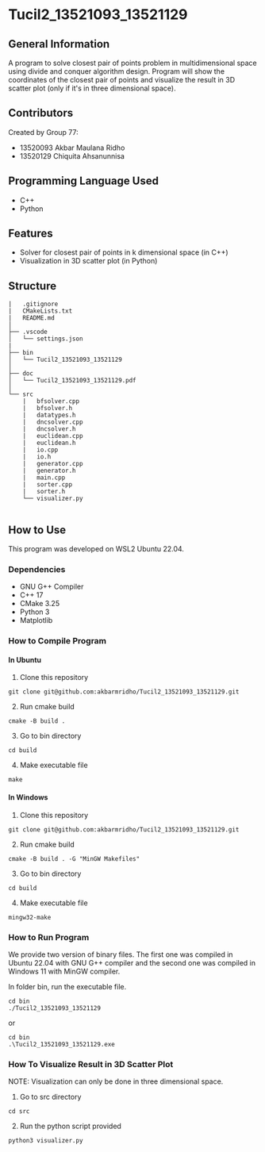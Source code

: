 # Tucil2_13521093_13521129

## General Information
A program to solve closest pair of points problem in multidimensional space using divide and conquer algorithm design. Program will show the coordinates of the closest pair of points and visualize the result in 3D scatter plot (only if it's in three dimensional space).

## Contributors
Created by Group 77:
- 13520093 Akbar Maulana Ridho
- 13520129 Chiquita Ahsanunnisa

## Programming Language Used
- C++
- Python

## Features
- Solver for closest pair of points in k dimensional space (in C++)
- Visualization in 3D scatter plot (in Python)

## Structure

```
|   .gitignore
|   CMakeLists.txt
|   README.md
│ 
├── .vscode
│   └── settings.json
|
├── bin
│   └── Tucil2_13521093_13521129
│       
├── doc
│   └── Tucil2_13521093_13521129.pdf
│ 
└── src
    |   bfsolver.cpp
    |   bfsolver.h
    |   datatypes.h
    |   dncsolver.cpp
    |   dncsolver.h
    |   euclidean.cpp
    |   euclidean.h
    |   io.cpp
    |   io.h
    |   generator.cpp
    |   generator.h
    |   main.cpp
    |   sorter.cpp
    |   sorter.h
    └── visualizer.py
    
```

## How to Use

This program was developed on WSL2 Ubuntu 22.04.

### Dependencies
- GNU G++ Compiler
- C++ 17
- CMake 3.25
- Python 3
- Matplotlib

### How to Compile Program

#### In Ubuntu

1. Clone this repository

```
git clone git@github.com:akbarmridho/Tucil2_13521093_13521129.git
```

2. Run cmake build

```
cmake -B build .
```

3. Go to bin directory
```
cd build
```

4. Make executable file
```
make
```

#### In Windows

1. Clone this repository

```
git clone git@github.com:akbarmridho/Tucil2_13521093_13521129.git
```

2. Run cmake build

```
cmake -B build . -G "MinGW Makefiles"
```

3. Go to bin directory
```
cd build
```

4. Make executable file
```
mingw32-make
```

### How to Run Program

We provide two version of binary files. The first one was compiled in Ubuntu 22.04 with GNU G++ compiler and the second one was compiled in Windows 11 with MinGW compiler.

In folder bin, run the executable file.

```
cd bin
./Tucil2_13521093_13521129
```

or

```
cd bin
.\Tucil2_13521093_13521129.exe
```

### How To Visualize Result in 3D Scatter Plot
NOTE: Visualization can only be done in three dimensional space. </br>
1. Go to src directory
```
cd src
```

2. Run the python script provided
```
python3 visualizer.py
```